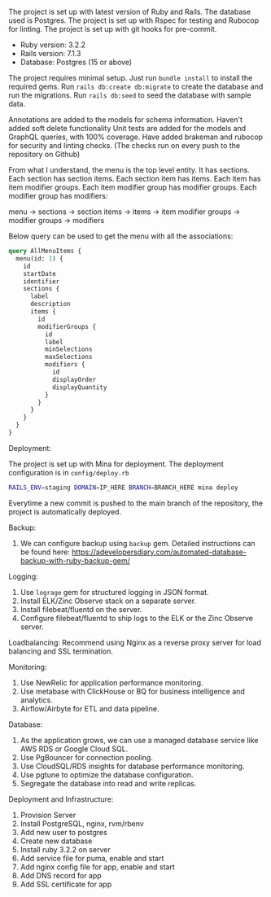 The project is set up with latest version of Ruby and Rails. The database used is Postgres. The project is set up with Rspec for testing and Rubocop for linting. The project is set up with git hooks for pre-commit.

- Ruby version: 3.2.2
- Rails version: 7.1.3
- Database: Postgres (15 or above)

The project requires minimal setup. Just run `bundle install` to install the required gems. Run `rails db:create db:migrate` to create the database and run the migrations. Run `rails db:seed` to seed the database with sample data.

Annotations are added to the models for schema information.
Haven't added soft delete functionality
Unit tests are added for the models and GraphQL queries, with 100% coverage.
Have added brakeman and rubocop for security and linting checks. (The checks run on every push to the repository on Github)

From what I understand, the menu is the top level entity. It has sections. Each section has section items. Each section item has items. Each item has item modifier groups. Each item modifier group has modifier groups. Each modifier group has modifiers:

menu -> sections -> section items -> items -> item modifier groups -> modifier groups -> modifiers

Below query can be used to get the menu with all the associations:

```graphql
query AllMenuItems {
  menu(id: 1) {
    id
    startDate
    identifier
    sections {
      label
      description
      items {
        id
        modifierGroups {
          id
          label
          minSelections
          maxSelections
          modifiers {
            id
            displayOrder
            displayQuantity
          }
        }
      }
    }
  }
}
```

Deployment:

The project is set up with Mina for deployment. The deployment configuration is in `config/deploy.rb`

```bash
RAILS_ENV=staging DOMAIN=IP_HERE BRANCH=BRANCH_HERE mina deploy
```

Everytime a new commit is pushed to the main branch of the repository, the project is automatically deployed.

Backup:

1. We can configure backup using `backup` gem. Detailed instructions can be found here: https://adevelopersdiary.com/automated-database-backup-with-ruby-backup-gem/

Logging:

1. Use `lograge` gem for structured logging in JSON format.
2. Install ELK/Zinc Observe stack on a separate server.
3. Install filebeat/fluentd on the server.
4. Configure filebeat/fluentd to ship logs to the ELK or the Zinc Observe server.

Loadbalancing:
Recommend using Nginx as a reverse proxy server for load balancing and SSL termination.

Monitoring:

1. Use NewRelic for application performance monitoring.
2. Use metabase with ClickHouse or BQ for business intelligence and analytics.
3. Airflow/Airbyte for ETL and data pipeline.

Database:

1. As the application grows, we can use a managed database service like AWS RDS or Google Cloud SQL.
2. Use PgBouncer for connection pooling.
3. Use CloudSQL/RDS insights for database performance monitoring.
4. Use pgtune to optimize the database configuration.
5. Segregate the database into read and write replicas.

Deployment and Infrastructure:

1. Provision Server
2. Install PostgreSQL, nginx, rvm/rbenv
3. Add new user to postgres
4. Create new database
5. Install ruby 3.2.2 on server
6. Add service file for puma, enable and start
7. Add nginx config file for app, enable and start
8. Add DNS record for app
9. Add SSL certificate for app
